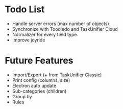 # Todo List

* Handle server errors (max number of objects)
* Synchronize with Toodledo and TaskUnifier Cloud
* Normalizer for every field type
* Improve joyride

# Future Features

* Import/Export (+ from TaskUnifier Classic)
* Print config (columns, size)
* Electron auto update
* Sub-categories (children)
* Group by
* Rules